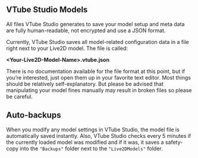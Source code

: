 ## VTube Studio Models

All files VTube Studio generates to save your model setup and meta data are fully human-readable, not encrypted and use a JSON format.

Currently, VTube Studio saves all model-related configuration data in a file right next to your Live2D model. The file is called:

**\<Your-Live2D-Model-Name\>.vtube.json**

There is no documentation available for the file format at this point, but if you’re interested, just open them up in your favorite text editor. Most things should be relatively self-explanatory. But please be advised that manipulating your model fines manually may result in broken files so please be careful.

## Auto-backups

When you modify any model settings in VTube Studio, the model file is automatically saved instantly. Also, VTube Studio checks every 5 minutes if the currently loaded model was modified and if it was, it saves a safety-copy into the `"Backups"` folder next to the `"Live2DModels"` folder.